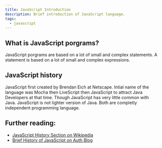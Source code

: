 ```yaml
---
title: JavaScript Introduction
description: Brief introduction of JavaScript language.
tags:
  - javascript
---
```


## What is JavaScript porgrams?

JavaScript porgrams are based on a lot of small and complex statements. A statement is based on a lot of small and complex expressions.

## JavaScript history

JavaScript first created by Brendan Eich at Netscape. Intial name of the language was Mocha then LiveScript then JavaScript to attract Java Developers at that time. Though JavaScript has very little common with Java. JavaScript is not lighter version of Java. Both are completly independent programming language.

## Further reading:

- [JavaScript History Section on Wikipedia](https://en.wikipedia.org/wiki/JavaScript#History)
- [Brief History of JavaScript on Auth Blog](https://auth0.com/blog/a-brief-history-of-javascript/)